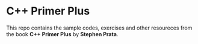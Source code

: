 # C++ Primer Plus

This repo contains the sample codes, exercises and other resoureces from the book **C++ Primer Plus** by __Stephen Prata__. 

